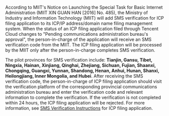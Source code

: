 According to MIIT's Notice on Launching the Special Task for Basic Internet Administration (MIIT XIN GUAN HAN [2016] No. 485), the Ministry of Industry and Information Technology (MIIT) will add SMS verification for ICP filing application to its ICP/IP address/domain name filing management system. When the status of an ICP filing application filed through Tencent Cloud changes to "Pending communications administration bureau's approval", the person-in-charge of the application will receive an SMS verification code from the MIIT. The ICP filing application will be processed by the MIIT only after the person-in-charge completes SMS verification.

The pilot provinces for SMS verification include: **Tianjin, Gansu, Tibet, Ningxia, Hainan, Xinjiang, Qinghai, Zhejiang, Sichuan, Fujian, Shaanxi, Chongqing, Guangxi, Yunnan, Shandong, Henan, Anhui, Hunan, Shanxi, Heilongjiang, Inner Mongolia, and Hubei**. After receiving the SMS verification code, the person-in-charge of ICP filing application should visit the verification platform of the corresponding provincial communications administration bureau and enter the verification code and relevant information to complete the verification. If the verification is not completed within 24 hours, the ICP filing application will be rejected. For more information, see [SMS Verification Instructions](https://cloud.tencent.com/document/product/243/13435) for ICP filing application.
